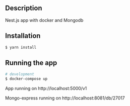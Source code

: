 ## Description

Nest.js app with docker and Mongodb

## Installation

```bash
$ yarn install
```

## Running the app

```bash
# development
$ docker-compose up
```
App running on http://localhost:5000/v1

Mongo-express running on http://localhost:8081/db/27017

